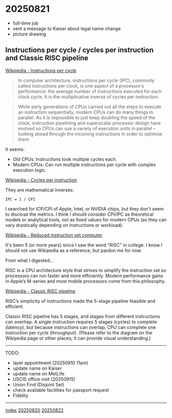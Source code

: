 <head><meta name="viewport" content="width=device-width, initial-scale=1.0, user-scalable=yes" /><meta charset="UTF-8"></head>

# 20250821

- full-time job
- sent a message to Kaiser about legal name change
- picture drawing

## Instructions per cycle / cycles per instruction and Classic RISC pipeline

[Wikipedia - Instructions per cycle](https://en.wikipedia.org/wiki/Instructions_per_cycle)

> In computer architecture, instructions per cycle (IPC), commonly called instructions per clock, is one aspect of a processor's performance: the average number of instructions executed for each clock cycle. It is the multiplicative inverse of cycles per instruction.

> While early generations of CPUs carried out all the steps to execute an instruction sequentially, modern CPUs can do many things in parallel. As it is impossible to just keep doubling the speed of the clock, instruction pipelining and superscalar processor design have evolved so CPUs can use a variety of execution units in parallel – looking ahead through the incoming instructions in order to optimise them.

It seems:

- Old CPUs: Instructions took multiple cycles each.
- Modern CPUs: Can run multiple instructions per cycle with complex execution logic.

[Wikipedia - Cycles per instruction](https://en.wikipedia.org/wiki/Cycles_per_instruction)

They are mathematical inverses:

```
IPC = 1 / CPI
```

I searched for ICP/CPI of Apple, Intel, or NVIDIA chips, but they don't seem to disclose the metrics.
I think I should consider CPI/IPC as theoretical models or analytical tools, not as fixed values for modern CPUs (as they can vary drastically depending on instructions or workload).

[Wikipedia - Reduced instruction set computer](https://en.wikipedia.org/wiki/Reduced_instruction_set_computer)

It's been 5 (or more years) since I saw the word "RISC" in college. I know I should not use Wikipedia as a reference, but pardon me for now.

From what I digested...

RISC is a CPU architecture style that strives to simplify the instruction set so processors can run faster and more efficiently. Modern performance gains in Apple’s M-series and most mobile processors come from this philosophy.

[Wikipedia - Classic RISC pipeline](https://en.wikipedia.org/wiki/Classic_RISC_pipeline)

RISC’s simplicity of instructions made the 5-stage pipeline feasible and efficient.

Classic RISC pipeline has 5 stages, and stages from different instructions can overhap. A single instruction requires 5 stages (cycles) to complete (latency), but because instructions can overlap, CPU can complete one instruction per cycle (throughput).
(Please refer to the diagram on the Wikipedia page or other places; it can provide visual understanding.)

---

TODO:

- layer appointment (20250910 11am)
- update name on Kaiser
- update name on MetLife
- USCIS office visit (20250915)
- Union Find (Disjoint Set)
- check available facilities for passport request
- Fidelity

---

[index](../../index.html)
[20250820](20250820.html)
[20250822](20250822.html)
